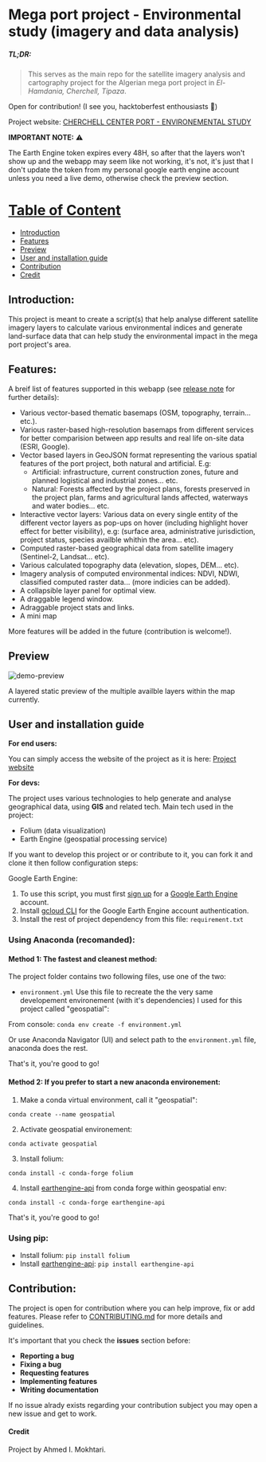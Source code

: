 #  Mega port project - Environmental study (imagery and data analysis)
##### TL;DR:
> This serves as the main repo for the satellite imagery analysis and cartography project for the Algerian mega port project in *El-Hamdania, Cherchell, Tipaza*.

Open for contribution! (I see you, hacktoberfest enthousiasts 👀)

Project website: [CHERCHELL CENTER PORT - ENVIRONEMENTAL STUDY](https://indigowizard.github.io/mega-port-environment/webmap.html)

**IMPORTANT NOTE:** ⚠️

The Earth Engine token expires every 48H, so after that the layers won't show up and the webapp may seem like not working, it's not, it's just that I don't update the token from my personal google earth engine account unless you need a live demo, otherwise check the preview section.

# [Table of Content](#table-of-content)
- [Introduction](#introduction)
- [Features](#features)
- [Preview](#preview)
- [User and installation guide](#user-and-installation-guide)
- [Contribution](#contribution)
- [Credit](#credit)

## Introduction:
This project is meant to create a script(s) that help analyse different satellite imagery layers to calculate various environmental indices and generate land-surface data that can help study the environmental impact in the mega port project's area.

## Features:
A breif list of features supported in this webapp (see [release note](https://github.com/IndigoWizard/mega-port-environment/releases) for further details):
- Various vector-based thematic basemaps (OSM, topography, terrain... etc.).
- Various raster-based high-resolution basemaps from different services for better comparision between app results and real life on-site data (ESRI, Google).
- Vector based layers in GeoJSON format representing the various spatial features of the port project, both natural and artificial. E.g: 
  - Artificial: infrastructure, current construction zones, future and planned logistical and industrial zones... etc.
  - Natural: Forests affected by the project plans, forests preserved in the project plan, farms and agricultural lands affected, waterways and water bodies... etc.
- Interactive vector layers: Various data on every single entity of the different vector layers as pop-ups on hover (including highlight hover effect for better visibility), e.g: (surface area, administrative jurisdiction, project status, species availble whithin the area... etc).
- Computed raster-based geographical data from satellite imagery (Sentinel-2, Landsat... etc).
- Various calculated topography data (elevation, slopes, DEM... etc). 
- Imagery analysis of computed environmental indices: NDVI, NDWI, classified computed raster data... (more indicies can be added).
- A collapsible layer panel for optimal view.
- A draggable legend window.
- Adraggable project stats and links.
- A mini map

More features will be added in the future (contribution is welcome!).
## Preview
![demo-preview](https://www.pixenli.com/image/gKY-A2Fd)

A layered static preview of the multiple availble layers within the map currently.

## User and installation guide
**For end users:**

You can simply access the website of the project as it is here: [Project website](https://indigowizard.github.io/mega-port-environment/webmap.html)

**For devs:**

The project uses various technologies to help generate and analyse geographical data, using **GIS** and related tech.
Main tech used in the project:
- Folium (data visualization)
- Earth Engine (geospatial processing service)

If you want to develop this project or or contribute to it, you can fork it and clone it then follow configuration steps:

Google Earth Engine:
1. To use this script, you must first [sign up](https://earthengine.google.com/signup/) for a [Google Earth Engine](https://earthengine.google.com/) account.
2. Install [gcloud CLI](https://cloud.google.com/cli) for the Google Earth Engine account authentication.
3. Install the rest of project dependency from this file: `requirement.txt`

### Using Anaconda (recomanded):
#### Method 1: The fastest and cleanest method:
The project folder contains two following files, use one of the two:
- `environment.yml` Use this file to recreate the the very same developement environement (with it's dependencies) I used for this project called "geospatial":

From console: `conda env create -f environment.yml`

Or use Anaconda Navigator (UI) and select path to the `environment.yml` file, anaconda does the rest.

That's it, you're good to go!

#### Method 2: If you prefer to start a new anaconda environement:

1. Make a conda virtual environment, call it "geospatial":

`conda create --name geospatial`

2. Activate geospatial environement:

`conda activate geospatial`

3. Install folium:

`conda install -c conda-forge folium `

4. Install [earthengine-api](https://github.com/google/earthengine-api) from conda forge within geospatial env:

`conda install -c conda-forge earthengine-api` 

That's it, you're good to go!

### Using pip: 
- Install folium: `pip install folium`
- Install [earthengine-api](https://github.com/google/earthengine-api): `pip install earthengine-api`


## Contribution:
The project is open for contribution where you can help improve, fix or add features. Please 
refer to [CONTRIBUTING.md](./.github/CONTRIBUTING.md) for more details and guidelines.

It's important that you check the **issues** section before:
- **Reporting a bug**
- **Fixing a bug**
- **Requesting features**
- **Implementing features**
- **Writing documentation**

If no issue alrady exists regarding your contribution subject you may open a new issue and get to work.

#### Credit
Project by Ahmed I. Mokhtari.